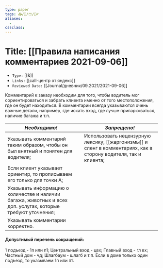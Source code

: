 ```yaml
---
type: paper
tags: 📥️/📜️/🩳/👷‍♂️
aliases:
  - 
cssclass: 
---
```




# Title: **[[Правила написания комментариев 2021-09-06]]**
- `Type:` [[&]]
- `Links:` [[call-центр от яндекс]]
- `Reviewed Date:` [[Journal/дневник/09.2021/2021-09-06]]

Комментарий к заказу необходим для того, чтобы водитель мог сориентироваться и забрать клиента именно от того местоположения, где он будет находиться. В комментарии всегда указываются очень важные детали, например, где искать вход, где лучше припарковаться, наличие багажа и т.п.

**_Необходимо!_**                      |   | _**Запрещено!**_       
------------------------------- | - | ------------------
Указывать комментарий таким образом, чтобы он был внятный и понятен для водителя;             |   |   Использовать нецензурную лексику, [[жаргонизмы]] и сленг в комментариях, как в сторону водителя, так и клиента;  
Если клиент указывает ориентир, то прописываем его только для точки А;               |   |  
Указывать информацию о количестве и наличии багажа, животных и всех доп. услугах, которые требуют уточнения;        |   | 
Указывать комментарии корректно.           |   |  



#### **Допустимый перечень сокращений:**  
1 подъезд - 1п или п1; Центральный вход - цвх; Главный вход - гл вх; Частный дом - чд; Шлагбаум - шлагб и т.п. Если в доме только один подъезд, то указываем 1п или п1.